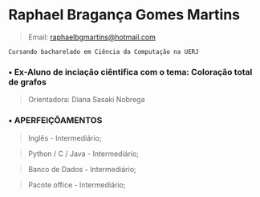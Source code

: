 # Raphael Bragança Gomes Martins
> Email: raphaelbgmartins@hotmail.com

```
Cursando bacharelado em Ciência da Computação na UERJ
```

### • Ex-Aluno de inciação ciêntifica com o tema: Coloração total de grafos
> Orientadora: Diana Sasaki Nobrega

### • APERFEIÇÕAMENTOS
> Inglês - Intermediário; 

> Python / C / Java - Intermediário; 

> Banco de Dados - Intermediário; 

> Pacote office - Intermediário; 
